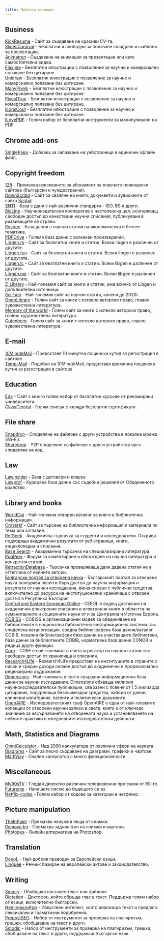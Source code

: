 ```yaml
---
title: Полезни линкове
---
```


## Business
[KickResume](https://www.kickresume.com/en/) - Сайт за създаване на красиви CV-та.  
[SlidesCarnival](https://www.slidescarnival.com/) - Безплатни и свободни за ползване слайдове и шаблони за презентации.  
[Animatron](https://www.animatron.com/) - Създаване на анимации за презентации или като самостоятелни видеа.  
[Flexiple](https://2.flexiple.com/scale/multi-color-illustrations) - Безплатни илюстрации с позволение за научно и комерсиално ползване без цитиране.  
[Unidraw](https://undraw.co/search) - Безплатни илюстрации с позволение за научно и комерсиално ползване без цитиране.  
[ManyPixels](https://www.manypixels.co/gallery) - Безплатни илюстрации с позволение за научно и комерсиално ползване без цитиране.  
[PixeslTrue](https://www.pixeltrue.com/free-illustrations) - Безплатни илюстрации с позволение за научно и комерсиално ползване без цитиране.  
[IconsCout](https://iconscout.com/free-illustrations) - Безплатни илюстрации с позволение за научно и комерсиално ползване без цитиране.  
[ILovePDF](https://www.ilovepdf.com/) - Голям набор от безплатни инструменти за манипулиране на PDF.  

## Chrome add-ons
[SinglePage](https://chrome.google.com/webstore/detail/singlefile/mpiodijhokgodhhofbcjdecpffjipkle) - Добавка за запазване на уебстраници в единичен офлайн файл.  

## Copyright freedom
[12ft](https://12ft.io/) - Премахва изискването за абонамент на повечето новинарски сайтове (български и чуждестранни).  
[DownScribd](https://downscribd.com/) - Сайт за сваляне на книги, документи и аудиокниги от сайта [Scribd](https://www.scribd.com/home).  
[SNTI](http://snti.ru/international.php) - База с дани с най-различни стандарти - ISO, BS и други.  
[BioLine](http://www.bioline.org.br/) - Научноиздателски кооператив с нестопанска цел, осигуряващ свободен достъп до качествени научни списания, публикувани в развиващите се страни.  
[Respec](http://repec.org/) - База данни с научни статии на икономическа и безнес тематика.  
[PDFDrive](https://www.pdfdrive.com/) - Голяма база данни с всякакви произведения.  
[Libgen.rs](http://libgen.rs/) -  Сайт за безплатни книги и статии. Всеки libgen е различен от другите.  
[Libgen.fun](https://libgen.fun/) -  Сайт за безплатни книги и статии. Всеки libgen е различен от другите.    
[Libgen.lc](https://libgen.lc/) -  Сайт за безплатни книги и статии. Всеки libgen е различен от другите.  
[Libgen.me](https://libgen.me/) -  Сайт за безплатни книги и статии. Всеки libgen е различен от другите.   
[Z-Library](https://b-ok.cc/) - Най-големия сайт за книги и статии, има всичко от Libgen и допълнителни източници.  
[Sci-hub](https://sci-hub.se/) - Най-големия сайт за научни статии, качени до 2020г.  
[OpenLibrary](https://openlibrary.org/) - Голям сайт за книги с изтекло авторско право, главно художествена литература.  
[Memory of the world](http://library.memoryoftheworld.org/) - Голям сайт за книги с изтекло авторско право, главно художествена литература.  
[Gutenberg](https://www.gutenberg.org/) - Голям сайт за книги с изтекло авторско право, главно художествена литература.  

## E-mail
[10MinuteMail](https://10minutemail.com/) - Предоставя 10 минутна пощенска кутия за регистрация в сайтове.  
[Temp-Mail](https://temp-mail.org/en/) - Подобно на 10MinuteMail, предоставя временна пощенска кутия за регистрация в сайтове.  

## Education
[Edx](https://www.edx.org/) - Сайт с много голям набор от безплатни курсове от реномирани университети.  
[ClassCentral](https://www.classcentral.com/report/free-certificates/) - Голям списък с хиляди безплатни сертификати.  

## File share
[Snapdrop](http//snapdrop.net/) - Споделяне на файлове с други устройства в локална мрежа (Wi-Fi).  
[Sharedrop](https://www.sharedrop.io/) - P2P споделяне на файлове с други устройства чрез споделяне на код.  

## Law
[Lawinsider](https://www.lawinsider.com/) - База с договори и клаузи.  
[Lawprof](https://lawprof.co/) - Курирана база данни със съдебни решения от Обединеното кралство.  

## Library and books
[WorldCat](https://www.worldcat.org/) - Най-големия отворен каталог за книги и библиотечна информация.  
[Crossref](https://search.crossref.org/) - Сайт за търсене на библиотечна информация и материали по тема или заглавие.  
[RefSeek](https://www.refseek.com/) - Академична търсачка за студенти и изследователи. Открива подходящи академични резултати от уеб страници, книги, енциклопедии и списания.  
[Base Search](https://www.base-search.net/) - Академична търсачка на специализирана литература.  
[PubPeer](https://pubpeer.com/) - Форум за коментиране и обсъждане на научна литература и конкретни статии.  
[RetractionDatabase](http://retractiondatabase.org/) - Търсачка проверяваща дали дадена статия не е оттеглена от нейните автори.  
[Български портал за отворена наука](https://bpos.bg/) - Българският портал за отворена наука осигурява лесен и бърз достъп до научна информация и резултати от научни изследвания, финансирани с публични средства, включително до ресурси на институционални хранилища с отворен достъп в Република България.  
[Central and Eastern European Online](https://www.ceeol.com/) - CEEOL е водещ доставчик на академични електронни списания и електронни книги в областта на хуманитарните и социалните науки от и за Централна и Източна Европа.  
[COBISS](https://plus.bg.cobiss.net/opac7/bib/search) - COBISS е организационен модел за обединяване на библиотеките в национална библиотечно-информационна система със споделена каталогизация, сводна библиографска база данни/каталог COBIB, локални библиографски бази данни на участващите библиотеки, база данни за библиотеките COBIB, нормативна база данни CONOR и редица други функции.  
[Core](https://core.ac.uk/) - CORE е най-големият в света агрегатор на научни статии със свободен достъп от хранилища и списания.  
[Research4Life](https://portal.research4life.org/) - Research4Life предоставя на институциите в страните с ниски и средни доходи онлайн достъп до академично и професионално рецензирано съдържание.  
[Dimensions](https://app.dimensions.ai/discover/publication) - Най-голямата в света свързана информационна база данни за научни изследвания. Dimensions обхваща милиони научноизследователски публикации, свързани с повече от 1,5 милиарда цитирания, подкрепящи безвъзмездни средства, набори от данни, клинични изпитвания, патенти и политически документи.  
[OpenAIRE](https://explore.openaire.eu/) - Изследователският граф OpenAIRE е една от най-големите колекции от отворени научни записи в света, която е от ключово значение за насърчаването на отворената наука и установяването на нейните практики в ежедневните изследователски дейности.  

## Math, Statistics and Diagrams
[OmniCalculator](https://www.omnicalculator.com/) - Над 2000 калкулатора от различни сфери на науката.  
[Diagrams](https://app.diagrams.net/) - Сайт за лесно създаване на диаграми, графики и чартове.  
[MathWay](https://www.mathway.com/Algebra) - Оналйн калкулатор с много функционалности.  

## Miscellaneous
[My90sTV](https://my90stv.com/#) - Гледай директно различни телевизионни програми от 90-те.  
[Futureme](https://www.futureme.org/) - Напишете писмо до бъдещото си аз.  
[Netflix-codes](https://www.netflix-codes.com/) - Голям набор от кодове за категории в нетфликс.  

## Picture manipulation
[TheInPaint](https://theinpaint.com/) - Премахва ненужни неща от снимки.  
[Remove.bg](https://www.remove.bg/) - Премахва задния фон на снимки и картини.  
[Photopea](https://www.photopea.com/) - Онлайн алтернатива на Photoshop. 

## Translation
[DeepL](https://www.deepl.com/translator) - Най-добрия преводач за Европейски езици.  
[Linguee](https://bg.linguee.com/) - Речник базиран на европейски актове и законодателство.  

## Writing
[Smmry](https://smmry.com/) - Обобщава поставен текст или файлове.  
[Dictation](https://dictation.io/) - Диктофон, който обръща глас в текст. Поддържа голям набор от езици, включително български.  
[HemingwayApp](https://hemingwayapp.com/) - Изкуствен интелект, който анализира текст и предлага лексикални и граматични подобрения.  
[PrepostSEO](https://www.prepostseo.com/) - Набор от инструменти за проверка на плагиризъм, грешки, обобщаване на текст и други.  
[Smodin](https://smodin.io/bg) - Набор от инструменти за проверка на плагиризъм, грешки, обобщаване на текст и други, поддържащ български език.  
